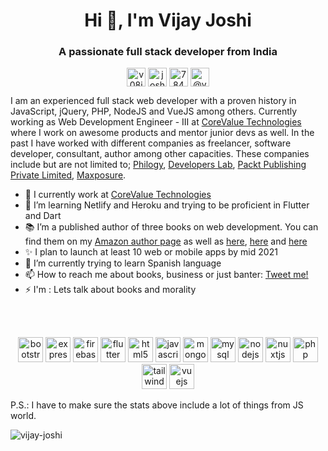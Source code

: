 <h1 align="center">Hi 👋, I'm Vijay Joshi</h1>
<h3 align="center">A passionate full stack developer from India</h3>


<p align="center">
<a href="https://twitter.com/v08i" target="blank"><img align="center" src="https://cdn.jsdelivr.net/npm/simple-icons@3.0.1/icons/twitter.svg" alt="v08i" height="30" width="30" /></a>
<a href="https://linkedin.com/in/joshivijay" target="blank"><img align="center" src="https://cdn.jsdelivr.net/npm/simple-icons@3.0.1/icons/linkedin.svg" alt="joshivijay" height="30" width="30" /></a>
<a href="https://stackoverflow.com/users/7849343" target="blank"><img align="center" src="https://cdn.jsdelivr.net/npm/simple-icons@3.0.1/icons/stackoverflow.svg" alt="7849343" height="30" width="30" /></a>
<a href="https://medium.com/@v08i" target="blank"><img align="center" src="https://cdn.jsdelivr.net/npm/simple-icons@3.0.1/icons/medium.svg" alt="@v08i" height="30" width="30" /></a>
</p>



<p> I am an experienced full stack web developer with a proven history in JavaScript, jQuery, PHP, NodeJS and VueJS among others. Currently working as Web Development Engineer - III at <a href="https://www.corevaluetech.com/" target="_blank" >CoreValue Technologies</a> where I work on awesome products and mentor junior devs as well. In the past I have worked with different companies as freelancer, software developer, consultant, author among other capacities. These companies include but are not limited to; 
	<a href="http://philogy.com/" target="_blank" class="btn-link">Philogy</a>,
	<a href="http://developerslab.in/ target="_blank" class="btn-link">Developers Lab</a>,
	<a href="https://www.packtpub.com/" target="_blank" class="btn-link">Packt Publishing Private Limited</a>,
	<a href="https://maxposuremedia.com/"  target="_blank" class="btn-link">Maxposure</a>.
  </p>



   <ul>
        <li>🔭 I currently work at <a href="https://www.corevaluetech.com/" target="_blank" class="btn-link" >CoreValue Technologies</a></li>
        <li>🌱 I’m learning Netlify and Heroku and trying to be proficient in Flutter and Dart</li>
	<li>📚 I’m a published author of three books on web development. You can find them on my <a href="https://www.amazon.com/Vijay-Joshi/e/B008M2N5C8" target="_blank">Amazon author page</a> as well as <a href="https://www.packtpub.com/in/web-development/php-jquery-cookbook">here</a>, <a href="https://www.packtpub.com/in/programming/the-php-workshop#tab-label-product.info.authors.tab">here</a> and <a href="https://www.packtpub.com/in/web-development/mastering-jquery-ui">here</a></li>
        <li>✨ I plan to launch at least 10 web or mobile apps by mid 2021</li>
        <li>👯 I’m currently trying to learn Spanish language</li>
        <li>📫 How to reach me about books, business or just banter: <a href="https://twitter.com/v08i">Tweet me!</a></li>
        <li>⚡ I'm : Lets talk about books and morality</li>
  </ul>


<br>
<br>


<p> </p>



<p align="center">
	<img src="https://devicons.github.io/devicon/devicon.git/icons/bootstrap/bootstrap-plain.svg" alt="bootstrap" width="40" height="40"/> 
	<img src="https://devicons.github.io/devicon/devicon.git/icons/express/express-original-wordmark.svg" alt="express" width="40" height="40"/> 
	<img src="https://www.vectorlogo.zone/logos/firebase/firebase-icon.svg" alt="firebase" width="40" height="40"/> 
	<img src="https://www.vectorlogo.zone/logos/flutterio/flutterio-icon.svg" alt="flutter" width="40" height="40"/> 
	<img src="https://devicons.github.io/devicon/devicon.git/icons/html5/html5-original-wordmark.svg" alt="html5" width="40" height="40"/> 
	<img src="https://devicons.github.io/devicon/devicon.git/icons/javascript/javascript-original.svg" alt="javascript" width="40" height="40"/> 
	<img src="https://devicons.github.io/devicon/devicon.git/icons/mongodb/mongodb-original-wordmark.svg" alt="mongodb" width="40" height="40"/> 
	<img src="https://devicons.github.io/devicon/devicon.git/icons/mysql/mysql-original-wordmark.svg" alt="mysql" width="40" height="40"/> 
	<img src="https://devicons.github.io/devicon/devicon.git/icons/nodejs/nodejs-original-wordmark.svg" alt="nodejs" width="40" height="40"/> 
	<img src="https://www.vectorlogo.zone/logos/nuxtjs/nuxtjs-icon.svg" alt="nuxtjs" width="40" height="40"/> 
	<img src="https://devicons.github.io/devicon/devicon.git/icons/php/php-original.svg" alt="php" width="40" height="40"/> 
	<img src="https://www.vectorlogo.zone/logos/tailwindcss/tailwindcss-icon.svg" alt="tailwind" width="40" height="40"/> 
	<img src="https://devicons.github.io/devicon/devicon.git/icons/vuejs/vuejs-original-wordmark.svg" alt="vuejs" width="40" height="40"/>
</p>






P.S.: I have to make sure the stats above include a lot of things from JS world.

<p align="left"> <img src="https://komarev.com/ghpvc/?username=vijay-joshi" alt="vijay-joshi" /> </p>
